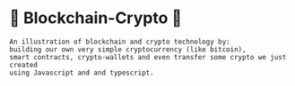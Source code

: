 # 🚀 Blockchain-Crypto 🚀
    An illustration of blockchain and crypto technology by:
    building our own very simple cryptocurrency (like bitcoin), 
    smart contracts, crypto-wallets and even transfer some crypto we just created  
    using Javascript and and typescript.
